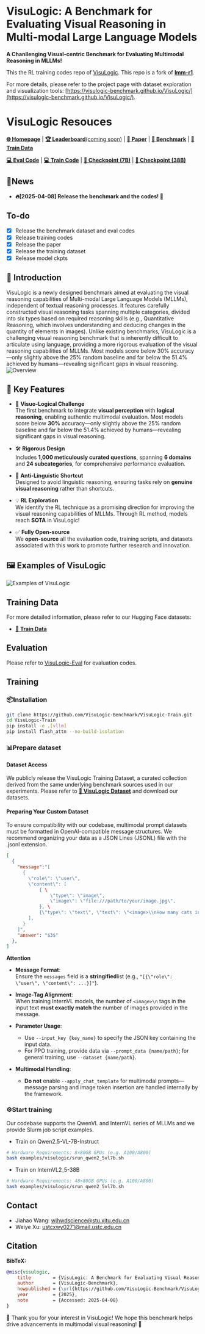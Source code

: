 # VisuLogic: A Benchmark for Evaluating Visual Reasoning in Multi-modal Large Language Models

**A Chanllenging Visual-centric Benchmark for Evaluating Multimodal Reasoning in MLLMs!**

This the RL training codes repo of [VisuLogic](https://visulogic-benchmark.github.io/VisuLogic). This repo is a fork of [**lmm-r1**](https://github.com/TideDra/lmm-r1).

For more details, please refer to the project page with dataset exploration and visualization tools: [https://visulogic-benchmark.github.io/VisuLogic/](https://visulogic-benchmark.github.io/VisuLogic/).

# VisuLogic Resouces

[**🌐 Homepage**](https://visulogic-benchmark.github.io/VisuLogic) | [**🏆 Leaderboard**(coming soon)](https://visulogic-benchmark.github.io/VisuLogic/) | [**📖 Paper**](./assets/VisuLogic-paper.pdf) | [**🤗 Benchmark**](https://huggingface.co/datasets/VisuLogic/VisuLogic) | [**🤗 Train Data**](https://huggingface.co/datasets/VisuLogic/VisuLogic-Train) 

[**💻 Eval Code**](https://huggingface.co/datasets/VisuLogic/VisuLogic) |  [**💻 Train Code**](https://github.com/VisuLogic-Benchmark/VisuLogic-Train) | [**🤗 Checkpoint (7B)**](https://huggingface.co/VisuLogic/qwen2_5vl_7b_rloo_80steps_hf) | [**🤗 Checkpoint (38B)**](https://huggingface.co/VisuLogic/internvl2_5_38b_rloo_100steps_hf)

## 🔔News

- **🔥[2025-04-08] Release the benchmark and the codes! 🚀**
## To-do
- [x] Release the benchmark dataset and eval codes
- [x] Release training codes
- [x] Release the paper
- [x] Release the training dataset
- [x] Release model ckpts

## 📖 Introduction
VisuLogic is a newly designed benchmark aimed at evaluating the visual reasoning capabilities of Multi-modal Large Language Models (MLLMs), independent of textual reasoning processes. It features carefully constructed visual reasoning tasks spanning multiple categories, divided into six types based on required reasoning skills (e.g., Quantitative Reasoning, which involves understanding and deducing changes in the quantity of elements in images). Unlike existing benchmarks, VisuLogic is a challenging visual reasoning benchmark that is inherently difficult to articulate using language, providing a more rigorous evaluation of the visual reasoning capabilities of MLLMs. Most models score below 30\% accuracy—only slightly above the 25\% random baseline and far below the 51.4\% achieved by humans—revealing significant gaps in visual reasoning.
![Overview](assets/overview4.png)

## 🌟 Key Features

- 🚀 **Visuo-Logical Challenge**  
  The first benchmark to integrate **visual perception** with **logical reasoning**, enabling authentic multimodal evaluation. Most models score below **30%** accuracy—only slightly above the 25% random baseline and far below the 51.4% achieved by humans—revealing significant gaps in visual reasoning.
  
- 🛠️ **Rigorous Design**  
  Includes **1,000 meticulously curated questions**, spanning **6 domains** and **24 subcategories**, for comprehensive performance evaluation.
  
- 📝 **Anti-Linguistic Shortcut**  
  Designed to avoid linguistic reasoning, ensuring tasks rely on **genuine visual reasoning** rather than shortcuts.

- 💡 **RL Exploration**  
  We identify the  RL technique as a promising direction for improving the visual reasoning capabilities of MLLMs. Through RL method, models reach **SOTA** in VisuLogic!

- ✅ **Fully Open-source**  
  We **open-source** all the evaluation code, training scripts, and datasets associated with this work to promote further research and innovation.

## 🖼️  Examples of VisuLogic
![Examples of VisuLogic](assets/examples_in_benchmarks.png)

## Training Data

For more detailed information, please refer to our Hugging Face datasets:

- [**🤗 Train Data**](https://huggingface.co/datasets/VisuLogic/VisuLogic-Train) 

## Evaluation
Please refer to [VisuLogic-Eval](https://github.com/VisuLogic-Benchmark/VisuLogic-Eval.git) for evaluation codes.

## Training
### 📦Installation
```bash
git clone https://github.com/VisuLogic-Benchmark/VisuLogic-Train.git
cd VisuLogic-Train
pip install -e .[vllm]
pip install flash_attn --no-build-isolation
```
### 📊Prepare dataset
#### Dataset Access
We publicly release the ​​VisuLogic Training Dataset​​, a curated collection derived from the same underlying benchmark sources used in our experiments. Please refer to [**🤗 VisuLogic Dataset**](https://huggingface.co/datasets/VisuLogic/VisuLogic) and download our datasets.
#### Preparing Your Custom Dataset
To ensure compatibility with our codebase, multimodal prompt datasets must be formatted in OpenAI-compatible message structures. We recommend organizing your data as a JSON Lines (JSONL) file with the .jsonl extension.
```json
[
  {
    "message":"[
      {
        \"role\": \"user\",
        \"content\": [
            { \
                \"type\": \"image\",
                \"image\": \"file:///path/to/your/image.jpg\",
            }, \
            {\"type\": \"text\", \"text\": \"<image>\\nHow many cats in the image?\"},
        ],
      }
    ]",
    "answer": "$3$"
  },
]
```
**Attention**
- ​**​Message Format​**​:  
  Ensure the `messages` field is a ​**​stringified​**​ list (e.g., `"[{\"role\": \"user\", \"content\": ...}]"`).

- ​**​Image-Tag Alignment​**​:  
  When training InternVL models, the number of `<image>\n` tags in the input text ​**​must exactly match​**​ the number of images provided in the message.

- ​**​Parameter Usage​**​:  
  - Use `--input_key {key_name}` to specify the JSON key containing the input data.  
  - For PPO training, provide data via `--prompt_data {name/path}`; for general training, use `--dataset {name/path}`.

- ​**​Multimodal Handling​**​:  
  - ​**​Do not​**​ enable `--apply_chat_template` for multimodal prompts—message parsing and image token insertion are handled internally by the framework.

### ⚙️Start training

Our codebase supports the QwenVL​​ and ​​InternVL​​ series of MLLMs and we provide Slurm job script examples.
- Train on Qwen2.5-VL-7B-Instruct
```bash
# Hardware Requirements: 8×80GB GPUs (e.g. A100/A800)
bash examples/visulogic/srun_qwen2_5vl7b.sh
```

- Train on InternVL2_5-38B
```bash
# Hardware Requirements: 48×80GB GPUs (e.g. A100/A800)
bash examples/visulogic/srun_qwen2_5vl7b.sh
```

## Contact
- Jiahao Wang: wjhwdscience@stu.xjtu.edu.cn
- Weiye Xu: ustcxwy0271@mail.ustc.edu.cn

## Citation

**BibTeX:**
```bibtex
@misc{visulogic,
    title        = {VisuLogic: A Benchmark for Evaluating Visual Reasoning in Multi-modal Large Language Models},
    author       = {VisuLogic-Benchmark},
    howpublished = {\url{https://github.com/VisuLogic-Benchmark/VisuLogic-Eval}},
    year         = {2025},
    note         = {Accessed: 2025-04-08}
}
```
🎉 Thank you for your interest in VisuLogic! We hope this benchmark helps drive advancements in multimodal visual reasoning! 🚀
